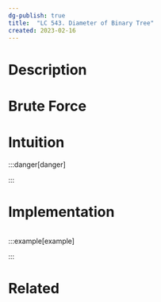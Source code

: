 ```yaml
---
dg-publish: true
title:  "LC 543. Diameter of Binary Tree"
created: 2023-02-16
---
```



# Description

# Brute Force
# Intuition

:::danger[danger] 


:::

# Implementation
```python

```

:::example[example] 


:::


# Related
